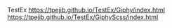 TestEx
https://tpejib.github.io/TestEx/Giphy/index.html
https://tpejib.github.io/TestEx/GiphyScss/index.html
